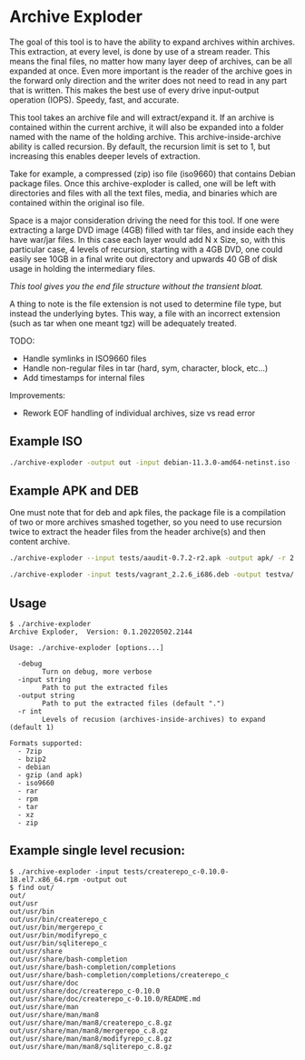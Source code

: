# Archive Exploder

The goal of this tool is to have the ability to expand archives within archives.  This extraction, at every level, is done by use of a stream reader.  This means the final files, no matter how many layer deep of archives, can be all expanded at once.  Even more important is the reader of the archive goes in the forward only direction and the writer does not need to read in any part that is written.  This makes the best use of every drive input-output operation (IOPS).  Speedy, fast, and accurate.

This tool takes an archive file and will extract/expand it.  If an archive is contained within the current archive, it will also be expanded into a folder named with the name of the holding archive.  This archive-inside-archive ability is called recursion. By default, the recursion limit is set to 1, but increasing this enables deeper levels of extraction.

Take for example, a compressed (zip) iso file (iso9660) that contains Debian package files.  Once this archive-exploder is called, one will be left with directories and files with all the text files, media, and binaries which are contained within the original iso file.

Space is a major consideration driving the need for this tool.  If one were extracting a large DVD image (4GB) filled with tar files, and inside each they have war/jar files.  In this case each layer would add N x Size, so, with this particular case, 4 levels of recursion, starting with a 4GB DVD, one could easily see 10GB in a final write out directory and upwards 40 GB of disk usage in holding the intermediary files.

*This tool gives you the end file structure without the transient bloat.*

A thing to note is the file extension is not used to determine file type, but instead the underlying bytes.  This way, a file with an incorrect extension (such as tar when one meant tgz) will be adequately treated.


TODO:
- Handle symlinks in ISO9660 files
- Handle non-regular files in tar (hard, sym, character, block, etc...)
- Add timestamps for internal files

Improvements:
- Rework EOF handling of individual archives, size vs read error

## Example ISO
```bash
./archive-exploder -output out -input debian-11.3.0-amd64-netinst.iso -r 3
```

## Example APK and DEB
One must note that for deb and apk files, the package file is a compilation of two or more archives smashed together, so you need to use recursion twice to extract the header files from the header archive(s) and then content archive.
```bash
./archive-exploder --input tests/aaudit-0.7.2-r2.apk -output apk/ -r 2
```

```bash
./archive-exploder -input tests/vagrant_2.2.6_i686.deb -output testva/ -r 2
```

## Usage
```
$ ./archive-exploder
Archive Exploder,  Version: 0.1.20220502.2144

Usage: ./archive-exploder [options...]

  -debug
        Turn on debug, more verbose
  -input string
        Path to put the extracted files
  -output string
        Path to put the extracted files (default ".")
  -r int
        Levels of recusion (archives-inside-archives) to expand (default 1)

Formats supported:
  - 7zip
  - bzip2
  - debian
  - gzip (and apk)
  - iso9660
  - rar
  - rpm
  - tar
  - xz
  - zip
```

## Example single level recusion:

```
$ ./archive-exploder -input tests/createrepo_c-0.10.0-18.el7.x86_64.rpm -output out
$ find out/
out/
out/usr
out/usr/bin
out/usr/bin/createrepo_c
out/usr/bin/mergerepo_c
out/usr/bin/modifyrepo_c
out/usr/bin/sqliterepo_c
out/usr/share
out/usr/share/bash-completion
out/usr/share/bash-completion/completions
out/usr/share/bash-completion/completions/createrepo_c
out/usr/share/doc
out/usr/share/doc/createrepo_c-0.10.0
out/usr/share/doc/createrepo_c-0.10.0/README.md
out/usr/share/man
out/usr/share/man/man8
out/usr/share/man/man8/createrepo_c.8.gz
out/usr/share/man/man8/mergerepo_c.8.gz
out/usr/share/man/man8/modifyrepo_c.8.gz
out/usr/share/man/man8/sqliterepo_c.8.gz
```

